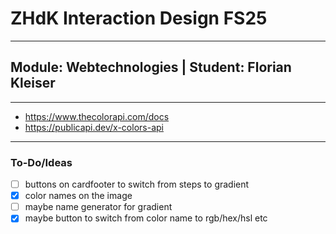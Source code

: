 # ZHdK Interaction Design FS25
___

## Module: Webtechnologies | Student: Florian Kleiser

___

- https://www.thecolorapi.com/docs
- https://publicapi.dev/x-colors-api

___

### To-Do/Ideas
- [ ] buttons on cardfooter to switch from steps to gradient
- [x] color names on the image
- [ ] maybe name generator for gradient
- [x] maybe button to switch from color name to rgb/hex/hsl etc